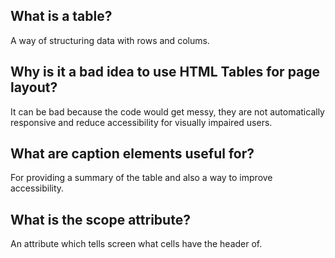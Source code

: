 ## What is a table?

A way of structuring data with rows and colums.

## Why is it a bad idea to use HTML Tables for page layout?

It can be bad because the code would get messy, they are not automatically responsive and reduce accessibility for visually impaired users.

## What are caption elements useful for?

For providing a summary of the table and also a way to improve accessibility.

## What is the scope attribute?

An attribute which tells screen what cells have the header of.